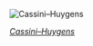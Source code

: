 
![Cassini–Huygens](https://upload.wikimedia.org/wikipedia/commons/thumb/c/c7/Saturn_during_Equinox.jpg/750px-Saturn_during_Equinox.jpg)

*[Cassini–Huygens](https://wikipedia.org/wiki/File:Saturn_during_Equinox.jpg)*
